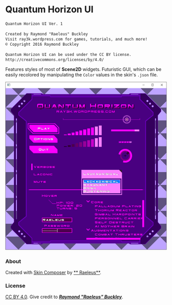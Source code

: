 # Quantum Horizon UI

```
Quantum Horizon UI Ver. 1

Created by Raymond "Raeleus" Buckley
Visit ray3k.wordpress.com for games, tutorials, and much more!
© Copyright 2016 Raymond Buckley

Quantum Horizon UI can be used under the CC BY license.
http://creativecommons.org/licenses/by/4.0/
```

Features styles of most of **Scene2D** widgets. Futuristic GUI, which can be easily recolored by manipulating
the `Color` values in the skin's `.json` file.

![Quantum Horizon](preview.png)

### About

Created with [Skin Composer](https://github.com/raeleus/skin-composer) by [**
Raeleus**](https://ray3k.wordpress.com/quantum-horizon-ui-skin-for-libgdx/).

### License

[CC BY 4.0](http://creativecommons.org/licenses/by/4.0/). Give credit to [***Raymond "Raeleus"
Buckley***](https://ray3k.wordpress.com/software/skin-composer-for-libgdx/).
